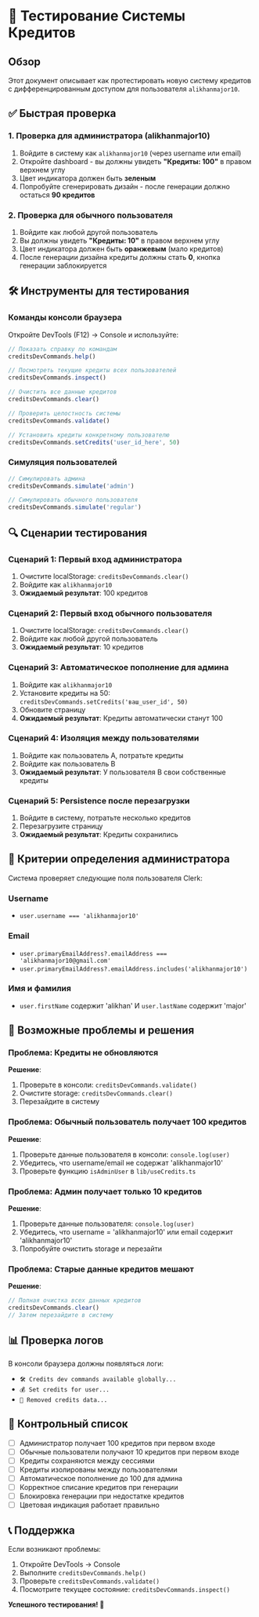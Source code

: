 # 🧪 Тестирование Системы Кредитов

## Обзор
Этот документ описывает как протестировать новую систему кредитов с дифференцированным доступом для пользователя `alikhanmajor10`.

## ✅ Быстрая проверка

### 1. Проверка для администратора (alikhanmajor10)
1. Войдите в систему как `alikhanmajor10` (через username или email)
2. Откройте dashboard - вы должны увидеть **"Кредиты: 100"** в правом верхнем углу
3. Цвет индикатора должен быть **зеленым**
4. Попробуйте сгенерировать дизайн - после генерации должно остаться **90 кредитов**

### 2. Проверка для обычного пользователя
1. Войдите как любой другой пользователь
2. Вы должны увидеть **"Кредиты: 10"** в правом верхнем углу
3. Цвет индикатора должен быть **оранжевым** (мало кредитов)
4. После генерации дизайна кредиты должны стать **0**, кнопка генерации заблокируется

## 🛠️ Инструменты для тестирования

### Команды консоли браузера
Откройте DevTools (F12) → Console и используйте:

```javascript
// Показать справку по командам
creditsDevCommands.help()

// Посмотреть текущие кредиты всех пользователей
creditsDevCommands.inspect()

// Очистить все данные кредитов
creditsDevCommands.clear()

// Проверить целостность системы
creditsDevCommands.validate()

// Установить кредиты конкретному пользователю
creditsDevCommands.setCredits('user_id_here', 50)
```

### Симуляция пользователей
```javascript
// Симулировать админа
creditsDevCommands.simulate('admin')

// Симулировать обычного пользователя
creditsDevCommands.simulate('regular')
```

## 🔍 Сценарии тестирования

### Сценарий 1: Первый вход администратора
1. Очистите localStorage: `creditsDevCommands.clear()`
2. Войдите как `alikhanmajor10`
3. **Ожидаемый результат**: 100 кредитов

### Сценарий 2: Первый вход обычного пользователя
1. Очистите localStorage: `creditsDevCommands.clear()`
2. Войдите как любой другой пользователь
3. **Ожидаемый результат**: 10 кредитов

### Сценарий 3: Автоматическое пополнение для админа
1. Войдите как `alikhanmajor10`
2. Установите кредиты на 50: `creditsDevCommands.setCredits('ваш_user_id', 50)`
3. Обновите страницу
4. **Ожидаемый результат**: Кредиты автоматически станут 100

### Сценарий 4: Изоляция между пользователями
1. Войдите как пользователь A, потратьте кредиты
2. Войдите как пользователь B
3. **Ожидаемый результат**: У пользователя B свои собственные кредиты

### Сценарий 5: Persistence после перезагрузки
1. Войдите в систему, потратьте несколько кредитов
2. Перезагрузите страницу
3. **Ожидаемый результат**: Кредиты сохранились

## 🔧 Критерии определения администратора

Система проверяет следующие поля пользователя Clerk:

### Username
- `user.username === 'alikhanmajor10'`

### Email
- `user.primaryEmailAddress?.emailAddress === 'alikhanmajor10@gmail.com'`
- `user.primaryEmailAddress?.emailAddress.includes('alikhanmajor10')`

### Имя и фамилия
- `user.firstName` содержит 'alikhan' И `user.lastName` содержит 'major'

## 🐛 Возможные проблемы и решения

### Проблема: Кредиты не обновляются
**Решение**: 
1. Проверьте в консоли: `creditsDevCommands.validate()`
2. Очистите storage: `creditsDevCommands.clear()`
3. Перезайдите в систему

### Проблема: Обычный пользователь получает 100 кредитов
**Решение**:
1. Проверьте данные пользователя в консоли: `console.log(user)`
2. Убедитесь, что username/email не содержат 'alikhanmajor10'
3. Проверьте функцию `isAdminUser` в `lib/useCredits.ts`

### Проблема: Админ получает только 10 кредитов
**Решение**:
1. Проверьте данные пользователя: `console.log(user)`
2. Убедитесь, что username = 'alikhanmajor10' или email содержит 'alikhanmajor10'
3. Попробуйте очистить storage и перезайти

### Проблема: Старые данные кредитов мешают
**Решение**:
```javascript
// Полная очистка всех данных кредитов
creditsDevCommands.clear()
// Затем перезайдите в систему
```

## 📊 Проверка логов

В консоли браузера должны появляться логи:
- `🛠️ Credits dev commands available globally...`
- `💰 Set credits for user...`
- `🧹 Removed credits data...`

## 🎯 Контрольный список

- [ ] Администратор получает 100 кредитов при первом входе
- [ ] Обычные пользователи получают 10 кредитов при первом входе  
- [ ] Кредиты сохраняются между сессиями
- [ ] Кредиты изолированы между пользователями
- [ ] Автоматическое пополнение до 100 для админа
- [ ] Корректное списание кредитов при генерации
- [ ] Блокировка генерации при недостатке кредитов
- [ ] Цветовая индикация работает правильно

## 📞 Поддержка

Если возникают проблемы:
1. Откройте DevTools → Console
2. Выполните `creditsDevCommands.help()`
3. Проверьте `creditsDevCommands.validate()`
4. Посмотрите текущее состояние: `creditsDevCommands.inspect()`

**Успешного тестирования! 🚀** 